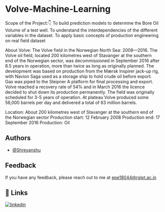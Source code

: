 # Volve-Machine-Learning

Scope of the Project:👇
To build prediction models to determine the Bore Oil Volume of a test well.
To understand the interdependencies of the different variables in the dataset.
To apply basic concepts of production engineering on real field dataset

About Volve:
The Volve field in the Norwegian North Sea: 2008—2016. 
The Volve oil field, located 200 kilometres west of Stavanger at the southern end of the Norwegian sector, was decommissioned in September 2016 after 8.5 years in operation, more than twice as long as originally planned. 
The development was based on production from the Mærsk Inspirer jack-up rig, with Navion Saga used as a storage ship to hold crude oil before export. Gas was piped to the Sleipner A platform for final processing and export. Volve reached a recovery rate of 54% and in March 2016 the licence decided to shut down its production permanently. The field was originally scheduled for 3-5 years of operation. 
At plateau Volve produced some 56,000 barrels per day and delivered a total of 63 million barrels. 



Location: About 200 kilometres west of Stavanger at the southern end of the Norwegian sector
Production start: 12 February 2008
Production end: 17 September 2016
Production: Oil 


## Authors

- [@Shreyanshu](https://github.com/Shreyanshu333)

  
## Feedback

If you have any feedback, please reach out to me at epe18044@rgipt.ac.in

  
## 🔗 Links
[![linkedin](https://img.shields.io/badge/linkedin-0A66C2?style=for-the-badge&logo=linkedin&logoColor=white)](https://www.linkedin.com/in/shreyanshu333/)
